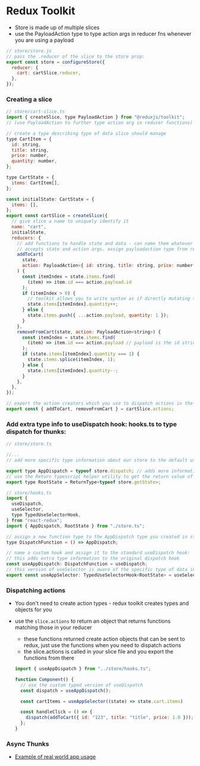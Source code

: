 # Redux Toolkit

- Store is made up of multiple slices
- use the PayloadAction type to type action args in reducer fns whenever you are using a payload

```javascript
// store/store.js
// pass the .reducer of the slice to the store prop:
export const store = configureStore({
  reducer: {
    cart: cartSlice.reducer,
  },
});
```

### Creating a slice

```javascript
// store/cart-slice.ts
import { createSlice, type PayloadAction } from "@reduxjs/toolkit";
// (use PayloadAction to further type action arg in reducer functions)

// create a type describing type of data slice should manage
type CartItem = {
  id: string,
  title: string,
  price: number,
  quantity: number,
};

type CartState = {
  items: CartItem[],
};

const initialState: CartState = {
  items: [],
};
export const cartSlice = createSlice({
  // give slice a name to uniquely identify it
  name: "cart",
  initialState,
  reducers: {
    // add functions to handle state and data - can name them whatever you want.
    // accepts state and action args. assign payloadaction type from redux to the action argument (only needed if action has extra data/payload)
    addToCart(
      state,
      action: PayloadAction<{ id: string, title: string, price: number }> // this types the payload property
    ) {
      const itemIndex = state.items.find(
        (item) => item.id === action.payload.id
      );
      if (itemIndex > 0) {
        // toolkit allows you to write syntax as if directly mutating the state
        state.items[itemIndex].quantity++;
      } else {
        state.items.push({ ...action.payload, quantity: 1 });
      }
    },
    removeFromCart(state, action: PayloadAction<string>) {
      const itemIndex = state.items.find(
        (item) => item.id === action.payload // payload is the id string
      );
      if (state.items[itemIndex].quantity === 1) {
        state.items.splice(itemIndex, 1);
      } else {
        state.items[itemIndex].quantity--;
      }
    },
  },
});

// export the action creators which you use to dispatch actions in the app:
export const { addToCart, removeFromCart } = cartSlice.actions;
```

### Add extra type info to useDispatch hook: hooks.ts to type dispatch for thunks:

```javascript
// store/store.ts

//...
// add more specific type information about our store to the default useDispatch and useSelector hooks

export type AppDispatch = typeof store.dispatch; // adds more information on which type of actions can be dispatched
// use the Return typescript helper utility to get the return value of getState() and use that type
export type RootState = ReturnType<typeof store.getState>;
```

```javascript
// store/hooks.ts
import {
  useDispatch,
  useSelector,
  type TypedUseSelectorHook,
} from "react-redux";
import { AppDispatch, RootState } from "./store.ts";

// assign a new function type to the AppDispatch type you created in store.ts
type DispatchFunction = () => AppDispatch;

// name a custom hook and assign it to the standard useDispatch hook:
// this adds extra type information to the original dispatch hook
const useAppDispatch: DispatchFunction = useDispatch;
// this version of useSelector is aware of the specific type of data in our store
export const useAppSelector: TypedUseSelectorHook<RootState> = useSelector;
```

### Dispatching actions

- You don't need to create action types - redux toolkit creates types and objects for you
- use the `slice.actions` to return an object that returns functions matching those in your reducer

  - these functions returned create action objects that can be sent to redux, just use the functions when you need to dispatch actions
  - the slice.actions is called in your slice file and you export the functions from there

  ```javascript
  import { useAppDispatch } from "../store/hooks.ts";

  function Component() {
    // use the custom typed version of useDispatch
    const dispatch = useAppDispatch();

    const cartItems = useAppSelector((state) => state.cart.items)

    const handleClick = () => {
      dispatch(addToCart({ id: "123", title: "title", price: 1.0 }));
    };
  }
  ```

### Async Thunks
- [Example of real world app usage](https://github.com/replayio/devtools/blob/b9e0e68d667ef1b9c8017f2fa85b78a84831db2b/src/devtools/client/debugger/src/reducers/ast.ts)
